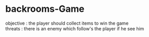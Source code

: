# backrooms-Game
objective : the player should collect items to win the game  
threats : there is an enemy which follow's the player if he see him

